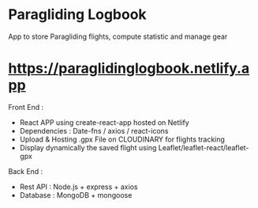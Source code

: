 # Paragliding Logbook

App to store Paragliding flights, compute statistic and manage gear

# https://paraglidinglogbook.netlify.app

Front End :

- React APP using create-react-app hosted on Netlify
- Dependencies : Date-fns / axios / react-icons
- Upload & Hosting .gpx File on CLOUDINARY for flights tracking
- Display dynamically the saved flight using Leaflet/leaflet-react/leaflet-gpx

Back End :

- Rest API : Node.js + express + axios
- Database : MongoDB + mongoose
